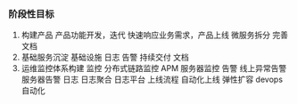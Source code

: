 ### 阶段性目标
1. 构建产品
   产品功能开发，迭代
   快速响应业务需求，产品上线
   微服务拆分
   完善文档
2. 基础服务沉淀
   基础设施
    日志
    告警
    持续交付
    文档
3. 运维监控体系构建
   监控
    分布式链路监控
    APM
    服务器监控
   告警
    线上异常告警
    服务器告警
   日志
    日志聚合
    日志平台
   上线流程
    自动化上线
    弹性扩容
   devops
   自动化
